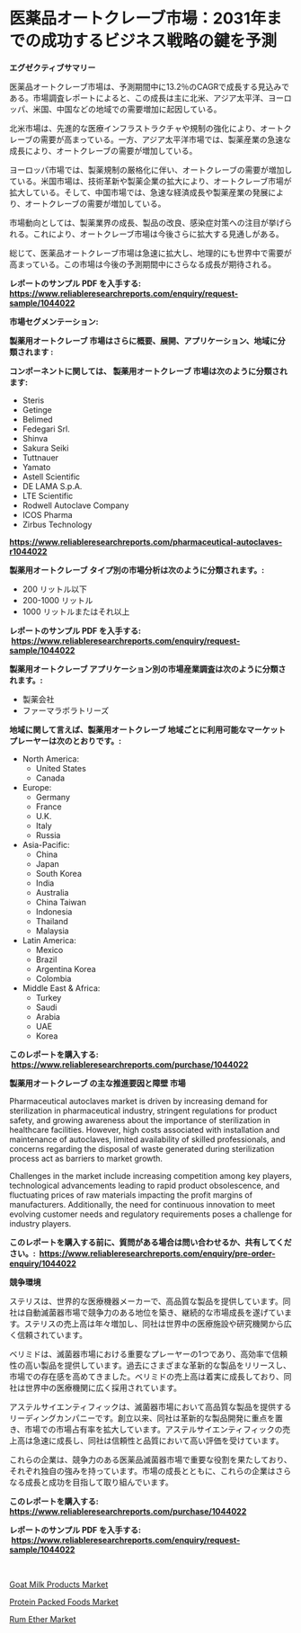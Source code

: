 <p><h1>医薬品オートクレーブ市場：2031年までの成功するビジネス戦略の鍵を予測</h1></p><p><strong>エグゼクティブサマリー</strong></p>
<p><p>医薬品オートクレーブ市場は、予測期間中に13.2％のCAGRで成長する見込みである。市場調査レポートによると、この成長は主に北米、アジア太平洋、ヨーロッパ、米国、中国などの地域での需要増加に起因している。</p><p>北米市場は、先進的な医療インフラストラクチャや規制の強化により、オートクレーブの需要が高まっている。一方、アジア太平洋市場では、製薬産業の急速な成長により、オートクレーブの需要が増加している。</p><p>ヨーロッパ市場では、製薬規制の厳格化に伴い、オートクレーブの需要が増加している。米国市場は、技術革新や製薬企業の拡大により、オートクレーブ市場が拡大している。そして、中国市場では、急速な経済成長や製薬産業の発展により、オートクレーブの需要が増加している。</p><p>市場動向としては、製薬業界の成長、製品の改良、感染症対策への注目が挙げられる。これにより、オートクレーブ市場は今後さらに拡大する見通しがある。</p><p>総じて、医薬品オートクレーブ市場は急速に拡大し、地理的にも世界中で需要が高まっている。この市場は今後の予測期間中にさらなる成長が期待される。</p></p>
<p><strong>レポートのサンプル PDF を入手する: <a href="https://www.reliableresearchreports.com/enquiry/request-sample/1044022">https://www.reliableresearchreports.com/enquiry/request-sample/1044022</a></strong></p>
<p><strong>市場セグメンテーション:</strong></p>
<p><strong> 製薬用オートクレーブ 市場はさらに概要、展開、アプリケーション、地域に分類されます :</strong></p>
<p><strong>コンポーネントに関しては、 製薬用オートクレーブ 市場は次のように分類されます: &nbsp;</strong></p>
<p><ul><li>Steris</li><li>Getinge</li><li>Belimed</li><li>Fedegari Srl.</li><li>Shinva</li><li>Sakura Seiki</li><li>Tuttnauer</li><li>Yamato</li><li>Astell Scientific</li><li>DE LAMA S.p.A.</li><li>LTE Scientific</li><li>Rodwell Autoclave Company</li><li>ICOS Pharma</li><li>Zirbus Technology</li></ul></p>
<p><strong><a href="https://www.reliableresearchreports.com/pharmaceutical-autoclaves-r1044022">https://www.reliableresearchreports.com/pharmaceutical-autoclaves-r1044022</a></strong></p>
<p><strong> 製薬用オートクレーブ タイプ別の市場分析は次のように分類されます。:</strong></p>
<p><ul><li>200 リットル以下</li><li>200-1000 リットル</li><li>1000 リットルまたはそれ以上</li></ul></p>
<p><strong>レポートのサンプル PDF を入手する: &nbsp;<a href="https://www.reliableresearchreports.com/enquiry/request-sample/1044022">https://www.reliableresearchreports.com/enquiry/request-sample/1044022</a></strong></p>
<p><strong> 製薬用オートクレーブ アプリケーション別の市場産業調査は次のように分類されます。:</strong></p>
<p><ul><li>製薬会社</li><li>ファーマラボラトリーズ</li></ul></p>
<p><strong>地域に関して言えば、製薬用オートクレーブ 地域ごとに利用可能なマーケットプレーヤーは次のとおりです。:</strong></p>
<p><ul>
    <li>
        North America:
        <ul>
            <li>United States</li>
            <li>Canada</li>
        </ul>
    </li>
    <li>
        Europe:
        <ul>
            <li>Germany</li>
            <li>France</li>
            <li>U.K.</li>
            <li>Italy</li>
            <li>Russia</li>
        </ul>
    </li>
    <li>
        Asia-Pacific:
        <ul>
            <li>China</li>
            <li>Japan</li>
            <li>South Korea</li>
            <li>India</li>
            <li>Australia</li>
            <li>China Taiwan</li>
            <li>Indonesia</li>
            <li>Thailand</li>
            <li>Malaysia</li>
        </ul>
    </li>
    <li>
        Latin America:
        <ul>
            <li>Mexico</li>
            <li>Brazil</li>
            <li>Argentina Korea</li>
            <li>Colombia</li>
        </ul>
    </li>
    <li>
        Middle East & Africa:
        <ul>
            <li>Turkey</li>
            <li>Saudi</li>
            <li>Arabia</li>
            <li>UAE</li>
            <li>Korea</li>
        </ul>
    </li>
    </ul></p>
<p><strong>このレポートを購入する: &nbsp;<a href="https://www.reliableresearchreports.com/purchase/1044022">https://www.reliableresearchreports.com/purchase/1044022</a></strong></p>
<p><strong>製薬用オートクレーブ の主な推進要因と障壁 市場</strong></p>
<p><p>Pharmaceutical autoclaves market is driven by increasing demand for sterilization in pharmaceutical industry, stringent regulations for product safety, and growing awareness about the importance of sterilization in healthcare facilities. However, high costs associated with installation and maintenance of autoclaves, limited availability of skilled professionals, and concerns regarding the disposal of waste generated during sterilization process act as barriers to market growth.</p><p>Challenges in the market include increasing competition among key players, technological advancements leading to rapid product obsolescence, and fluctuating prices of raw materials impacting the profit margins of manufacturers. Additionally, the need for continuous innovation to meet evolving customer needs and regulatory requirements poses a challenge for industry players.</p></p>
<p><strong>このレポートを購入する前に、質問がある場合は問い合わせるか、共有してください。:&nbsp; <a href="https://www.reliableresearchreports.com/enquiry/pre-order-enquiry/1044022">https://www.reliableresearchreports.com/enquiry/pre-order-enquiry/1044022</a></strong></p>
<p><strong>競争環境</strong></p>
<p><p>ステリスは、世界的な医療機器メーカーで、高品質な製品を提供しています。同社は自動滅菌器市場で競争力のある地位を築き、継続的な市場成長を遂げています。ステリスの売上高は年々増加し、同社は世界中の医療施設や研究機関から広く信頼されています。</p><p>ベリミドは、滅菌器市場における重要なプレーヤーの1つであり、高効率で信頼性の高い製品を提供しています。過去にさまざまな革新的な製品をリリースし、市場での存在感を高めてきました。ベリミドの売上高は着実に成長しており、同社は世界中の医療機関に広く採用されています。</p><p>アステルサイエンティフィックは、滅菌器市場において高品質な製品を提供するリーディングカンパニーです。創立以来、同社は革新的な製品開発に重点を置き、市場での市場占有率を拡大しています。アステルサイエンティフィックの売上高は急速に成長し、同社は信頼性と品質において高い評価を受けています。</p><p>これらの企業は、競争力のある医薬品滅菌器市場で重要な役割を果たしており、それぞれ独自の強みを持っています。市場の成長とともに、これらの企業はさらなる成長と成功を目指して取り組んでいます。</p></p>
<p><strong>このレポートを購入する: &nbsp; <a href="https://www.reliableresearchreports.com/purchase/1044022">https://www.reliableresearchreports.com/purchase/1044022</a></strong></p>
<p><strong>レポートのサンプル PDF を入手する: &nbsp;<a href="https://www.reliableresearchreports.com/enquiry/request-sample/1044022">https://www.reliableresearchreports.com/enquiry/request-sample/1044022</a></strong><strong></strong></p>
<p>&nbsp;</p>
<p><p><a href="https://valiant-lunge-8fe.notion.site/Goat-Milk-Products-Market-Outlook-Industry-Overview-and-Forecast-2024-to-2031-2a2772b00dde4f9ab0fed634fa05c573">Goat Milk Products Market</a></p><p><a href="https://artistic-helicopter-ca9.notion.site/Protein-Packed-Foods-Market-Furnishes-Information-on-Market-Share-Market-Trends-and-Market-Growth-b6b75a3e6fe04c12979232d244f1a92a">Protein Packed Foods Market</a></p><p><a href="https://picayune-night-cbd.notion.site/Rum-Ether-Market-Exploring-Market-Share-Market-Trends-and-Future-Growth-127cd1e6c63049a7932f79a1f7775000">Rum Ether Market</a></p></p>